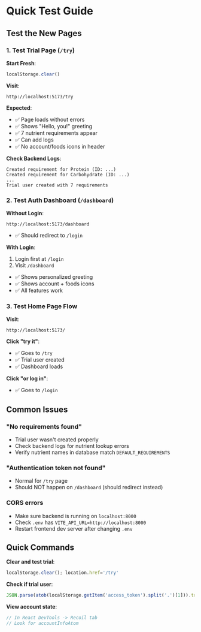 # Quick Test Guide

## Test the New Pages

### 1. Test Trial Page (`/try`)

**Start Fresh**:
```javascript
localStorage.clear()
```

**Visit**:
```
http://localhost:5173/try
```

**Expected**:
- ✅ Page loads without errors
- ✅ Shows "Hello, you!" greeting
- ✅ 7 nutrient requirements appear
- ✅ Can add logs
- ✅ No account/foods icons in header

**Check Backend Logs**:
```
Created requirement for Protein (ID: ...)
Created requirement for Carbohydrate (ID: ...)
...
Trial user created with 7 requirements
```

### 2. Test Auth Dashboard (`/dashboard`)

**Without Login**:
```
http://localhost:5173/dashboard
```
- ✅ Should redirect to `/login`

**With Login**:
1. Login first at `/login`
2. Visit `/dashboard`
- ✅ Shows personalized greeting
- ✅ Shows account + foods icons
- ✅ All features work

### 3. Test Home Page Flow

**Visit**:
```
http://localhost:5173/
```

**Click "try it"**:
- ✅ Goes to `/try`
- ✅ Trial user created
- ✅ Dashboard loads

**Click "or log in"**:
- ✅ Goes to `/login`

## Common Issues

### "No requirements found"
- Trial user wasn't created properly
- Check backend logs for nutrient lookup errors
- Verify nutrient names in database match `DEFAULT_REQUIREMENTS`

### "Authentication token not found"
- Normal for `/try` page
- Should NOT happen on `/dashboard` (should redirect instead)

### CORS errors
- Make sure backend is running on `localhost:8000`
- Check `.env` has `VITE_API_URL=http://localhost:8000`
- Restart frontend dev server after changing `.env`

## Quick Commands

**Clear and test trial**:
```javascript
localStorage.clear(); location.href='/try'
```

**Check if trial user**:
```javascript
JSON.parse(atob(localStorage.getItem('access_token').split('.')[1])).trial
```

**View account state**:
```javascript
// In React DevTools -> Recoil tab
// Look for accountInfoAtom
```
